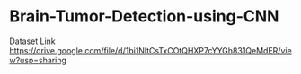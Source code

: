# Brain-Tumor-Detection-using-CNN
Dataset Link
https://drive.google.com/file/d/1bi1NltCsTxCOtQHXP7cYYGh831QeMdER/view?usp=sharing
